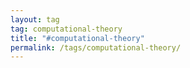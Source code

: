 ```yaml
---
layout: tag
tag: computational-theory
title: "#computational-theory"
permalink: /tags/computational-theory/
---
```

